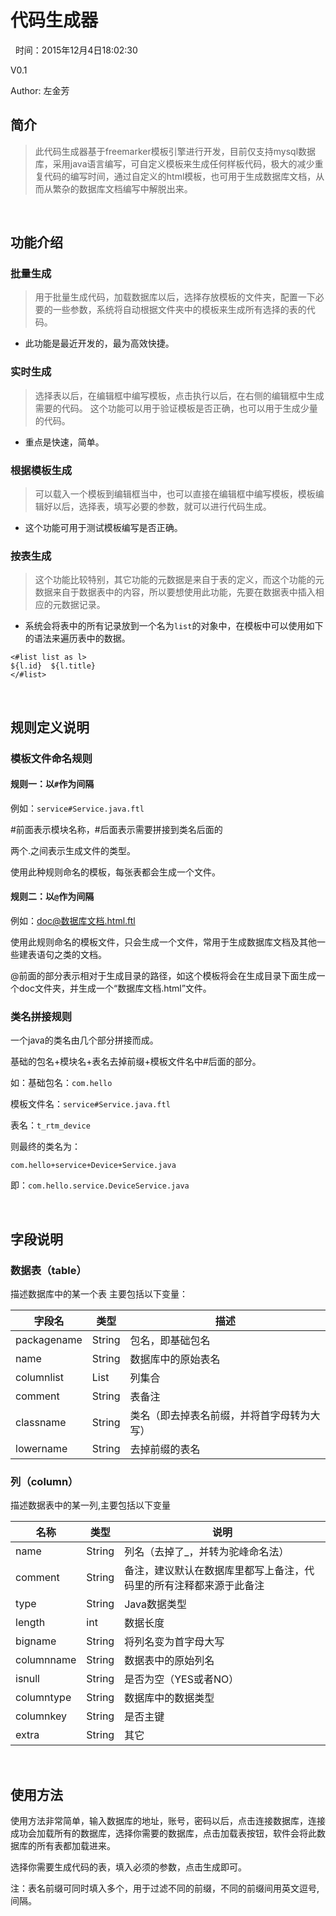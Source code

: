 
# 代码生成器
 
时间：2015年12月4日18:02:30

V0.1

Author: 左金芳


## 简介

> 此代码生成器基于freemarker模板引擎进行开发，目前仅支持mysql数据库，采用java语言编写，可自定义模板来生成任何样板代码，极大的减少重复代码的编写时间，通过自定义的html模板，也可用于生成数据库文档，从而从繁杂的数据库文档编写中解脱出来。

 

## 功能介绍

### 批量生成

> 用于批量生成代码，加载数据库以后，选择存放模板的文件夹，配置一下必要的一些参数，系统将自动根据文件夹中的模板来生成所有选择的表的代码。

- 此功能是最近开发的，最为高效快捷。

### 实时生成

> 选择表以后，在编辑框中编写模板，点击执行以后，在右侧的编辑框中生成需要的代码。
这个功能可以用于验证模板是否正确，也可以用于生成少量的代码。

- 重点是快速，简单。

### 根据模板生成

>可以载入一个模板到编辑框当中，也可以直接在编辑框中编写模板，模板编辑好以后，选择表，填写必要的参数，就可以进行代码生成。

- 这个功能可用于测试模板编写是否正确。

### 按表生成

> 这个功能比较特别，其它功能的元数据是来自于表的定义，而这个功能的元数据来自于数据表中的内容，所以要想使用此功能，先要在数据表中插入相应的元数据记录。

- 系统会将表中的所有记录放到一个名为`list`的对象中，在模板中可以使用如下的语法来遍历表中的数据。

```
<#list list as l>
${l.id}  ${l.title}
</#list>
```
 

## 规则定义说明

### 模板文件命名规则

#### 规则一：以`#`作为间隔

例如：`service#Service.java.ftl`

\#前面表示模块名称，#后面表示需要拼接到类名后面的

两个.之间表示生成文件的类型。

使用此种规则命名的模板，每张表都会生成一个文件。

#### 规则二：以`@`作为间隔

例如：[doc@数据库文档.html.ftl](mailto:doc@数据库文档.html.ftl)

使用此规则命名的模板文件，只会生成一个文件，常用于生成数据库文档及其他一些建表语句之类的文档。

@前面的部分表示相对于生成目录的路径，如这个模板将会在生成目录下面生成一个doc文件夹，并生成一个“数据库文档.html”文件。

### 类名拼接规则

一个java的类名由几个部分拼接而成。

基础的包名+模块名+表名去掉前缀+模板文件名中#后面的部分。

如：基础包名：`com.hello`

模板文件名：`service#Service.java.ftl`

表名：`t_rtm_device`

则最终的类名为：

`com.hello+service+Device+Service.java`

即：`com.hello.service.DeviceService.java`

 

## 字段说明

### 数据表（table）

描述数据库中的某一个表 主要包括以下变量：

| 字段名         | 类型           | 描述                    |
| ----------- | ------------ | --------------------- |
| packagename | String       | 包名，即基础包名              |
| name        | String       | 数据库中的原始表名             |
| columnlist  | List<Column> | 列集合                   |
| comment     | String       | 表备注                   |
| classname   | String       | 类名（即去掉表名前缀，并将首字母转为大写） |
| lowername   | String       | 去掉前缀的表名               |

### 列（column）

描述数据表中的某一列,主要包括以下变量

| 名称         | 类型     | 说明                                |
| ---------- | ------ | --------------------------------- |
| name       | String | 列名（去掉了_，并转为驼峰命名法）                 |
| comment    | String | 备注，建议默认在数据库里都写上备注，代码里的所有注释都来源于此备注 |
| type       | String | Java数据类型                          |
| length     | int    | 数据长度                              |
| bigname    | String | 将列名变为首字母大写                        |
| columnname | String | 数据表中的原始列名                         |
| isnull     | String | 是否为空（YES或者NO）                     |
| columntype | String | 数据库中的数据类型                         |
| columnkey  | String | 是否主键                              |
| extra      | String | 其它                                |

 

## 使用方法

使用方法非常简单，输入数据库的地址，账号，密码以后，点击连接数据库，连接成功会加载所有的数据库，选择你需要的数据库，点击加载表按钮，软件会将此数据库的所有表都加载进来。

选择你需要生成代码的表，填入必须的参数，点击生成即可。

注：表名前缀可同时填入多个，用于过滤不同的前缀，不同的前缀间用英文逗号,间隔。



 
